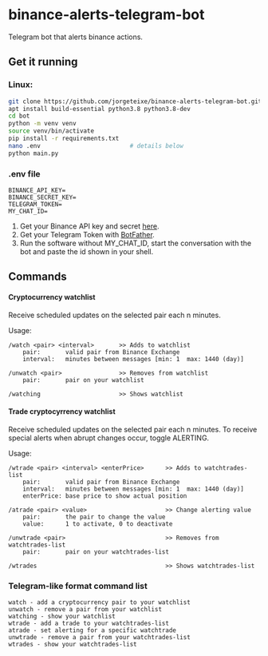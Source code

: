 # binance-alerts-telegram-bot
Telegram bot that alerts binance actions.

## Get it running

### Linux:
```bash
git clone https://github.com/jorgeteixe/binance-alerts-telegram-bot.git bot
apt install build-essential python3.8 python3.8-dev
cd bot
python -m venv venv
source venv/bin/activate
pip install -r requirements.txt
nano .env                         # details below
python main.py
```

### .env file
```.env
BINANCE_API_KEY=
BINANCE_SECRET_KEY=
TELEGRAM_TOKEN=
MY_CHAT_ID=
```

1. Get your Binance API key and secret [here](https://accounts.binance.com/en/register).
2. Get your Telegram Token with [BotFather](https://t.me/BotFather).
3. Run the software without MY_CHAT_ID, start the conversation with the bot and paste the id shown in your shell.



## Commands

#### Cryptocurrency watchlist
Receive scheduled updates on the selected pair each n minutes.

Usage: 
```
/watch <pair> <interval>       >> Adds to watchlist
    pair:       valid pair from Binance Exchange
    interval:   minutes between messages [min: 1  max: 1440 (day)]

/unwatch <pair>                >> Removes from watchlist
    pair:       pair on your watchlist

/watching                      >> Shows watchlist
```


#### Trade cryptocyrrency watchlist
Receive scheduled updates on the selected pair each n minutes.
To receive special alerts when abrupt changes occur, toggle ALERTING.

Usage: 
```
/wtrade <pair> <interval> <enterPrice>      >> Adds to watchtrades-list
    pair:       valid pair from Binance Exchange
    interval:   minutes between messages [min: 1  max: 1440 (day)]
    enterPrice: base price to show actual position

/atrade <pair> <value>                      >> Change alerting value
    pair:       the pair to change the value
    value:      1 to activate, 0 to deactivate

/unwtrade <pair>                            >> Removes from watchtrades-list
    pair:       pair on your watchtrades-list

/wtrades                                    >> Shows watchtrades-list
```



### Telegram-like format command list
```
watch - add a cryptocurrency pair to your watchlist
unwatch - remove a pair from your watchlist
watching - show your watchlist
wtrade - add a trade to your watchtrades-list
atrade - set alerting for a specific watchtrade
unwtrade - remove a pair from your watchtrades-list
wtrades - show your watchtrades-list
```
